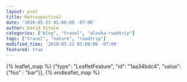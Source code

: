 ```yaml
---
layout: post
title: Retrospective2
date: '2019-05-23 01:00:00 -07:00'
author: David Vitale
categories: ["blog", "travel", "alaska-roadtrip"]
tags: ["travel", "nature", "roadtrip"] 
modified_time: '2019-05-22 01:00:00 -07:00'
featured: true
---
```


{% leaflet_map %}
{"type": "LeafletFeature", "id": "1aa34bdc4", "value": {"foo" : "bar"}},
{% endleaflet_map %}


